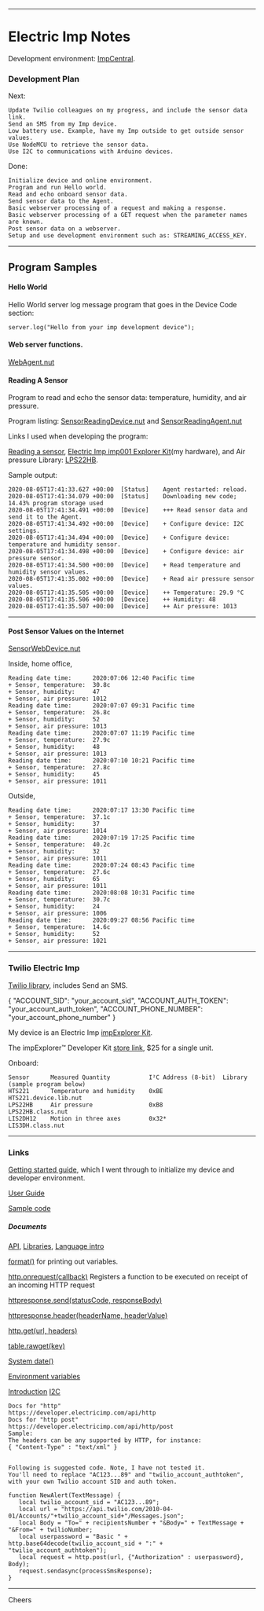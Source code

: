 --------------------------------------------------------------------------------
# Electric Imp Notes

Development environment: [ImpCentral](https://impcentral.electricimp.com).

### Development Plan

Next:
````
Update Twilio colleagues on my progress, and include the sensor data link.
Send an SMS from my Imp device.
Low battery use. Example, have my Imp outside to get outside sensor values.
Use NodeMCU to retrieve the sensor data.
Use I2C to communications with Arduino devices.
````

Done:
````
Initialize device and online environment.
Program and run Hello world.
Read and echo onboard sensor data.
Send sensor data to the Agent.
Basic webserver processing of a request and making a response.
Basic webserver processing of a GET request when the parameter names are known.
Post sensor data on a webserver.
Setup and use development environment such as: STREAMING_ACCESS_KEY.
````
--------------------------------------------------------------------------------
## Program Samples

#### Hello World

Hello World server log message program that goes in the Device Code section:
````
server.log("Hello from your imp development device");
````

#### Web server functions.

[WebAgent.nut](WebAgent.nut)

#### Reading A Sensor

Program to read and echo the sensor data: temperature, humidity, and air pressure.

Program listing:
[SensorReadingDevice.nut](SensorReadingDevice.nut) and
[SensorReadingAgent.nut](SensorReadingAgent.nut)

Links I used when developing the program:

[Reading a sensor](https://developer.electricimp.com/examples/introduction-applications/reading-sensor),
[Electric Imp imp001 Explorer Kit](https://developer.electricimp.com/hardware/resources/reference-designs/explorerkit)(my hardware),
and
Air pressure Library: [LPS22HB](https://developer.electricimp.com/libraries/hardware/lps22hb).

Sample output:
````
2020-08-05T17:41:33.627 +00:00 	[Status] 	Agent restarted: reload.
2020-08-05T17:41:34.079 +00:00 	[Status] 	Downloading new code; 14.43% program storage used
2020-08-05T17:41:34.491 +00:00 	[Device] 	+++ Read sensor data and send it to the Agent.
2020-08-05T17:41:34.492 +00:00 	[Device] 	+ Configure device: I2C settings.
2020-08-05T17:41:34.494 +00:00 	[Device] 	+ Configure device: temperature and humidity sensor.
2020-08-05T17:41:34.498 +00:00 	[Device] 	+ Configure device: air pressure sensor.
2020-08-05T17:41:34.500 +00:00 	[Device] 	+ Read temperature and humidity sensor values.
2020-08-05T17:41:35.002 +00:00 	[Device] 	+ Read air pressure sensor values.
2020-08-05T17:41:35.505 +00:00 	[Device] 	++ Temperature: 29.9 °C
2020-08-05T17:41:35.506 +00:00 	[Device] 	++ Humidity: 48
2020-08-05T17:41:35.507 +00:00 	[Device] 	++ Air pressure: 1013
````

--------------------------------------------------------------------------------
#### Post Sensor Values on the Internet

[SensorWebDevice.nut](SensorWebDevice.nut)

Inside, home office,
````
Reading date time:      2020:07:06 12:40 Pacific time
+ Sensor, temperature:  30.8c
+ Sensor, humidity:     47
+ Sensor, air pressure: 1012
Reading date time:      2020:07:07 09:31 Pacific time
+ Sensor, temperature:  26.8c
+ Sensor, humidity:     52
+ Sensor, air pressure: 1013
Reading date time:      2020:07:07 11:19 Pacific time
+ Sensor, temperature:  27.9c
+ Sensor, humidity:     48
+ Sensor, air pressure: 1013
Reading date time:      2020:07:10 10:21 Pacific time
+ Sensor, temperature:  27.8c
+ Sensor, humidity:     45
+ Sensor, air pressure: 1011
````
Outside,
````
Reading date time:      2020:07:17 13:30 Pacific time
+ Sensor, temperature:  37.1c
+ Sensor, humidity:     37
+ Sensor, air pressure: 1014
Reading date time:      2020:07:19 17:25 Pacific time
+ Sensor, temperature:  40.2c
+ Sensor, humidity:     32
+ Sensor, air pressure: 1011
Reading date time:      2020:07:24 08:43 Pacific time
+ Sensor, temperature:  27.6c
+ Sensor, humidity:     65
+ Sensor, air pressure: 1011
Reading date time:      2020:08:08 10:31 Pacific time
+ Sensor, temperature:  30.7c
+ Sensor, humidity:     24
+ Sensor, air pressure: 1006
Reading date time:      2020:09:27 08:56 Pacific time
+ Sensor, temperature:  14.6c
+ Sensor, humidity:     52
+ Sensor, air pressure: 1021
````
--------------------------------------------------------------------------------
### Twilio Electric Imp

[Twilio library](https://developer.electricimp.com/libraries/webservices/twilio),
includes Send an SMS.

{
    "ACCOUNT_SID": "your_account_sid",
    "ACCOUNT_AUTH_TOKEN": "your_account_auth_token",
    "ACCOUNT_PHONE_NUMBER": "your_account_phone_number"
}

My device is an
Electric Imp [impExplorer Kit](https://developer.electricimp.com/hardware/resources/reference-designs/explorerkit).

The impExplorer™ Developer Kit
[store link](https://store.electricimp.com/collections/featured-products/products/impexplorer-developer-kit?variant=32325242585148),
$25 for a single unit.

Onboard:
````
Sensor      Measured Quantity           I²C Address (8-bit)  Library (sample program below)
HTS221      Temperature and humidity    0xBE                 HTS221.device.lib.nut
LPS22HB     Air pressure                0xB8                 LPS22HB.class.nut
LIS2DH12    Motion in three axes        0x32*                LIS3DH.class.nut
````
--------------------------------------------------------------------------------
### Links

[Getting started guide](https://developer.electricimp.com/gettingstarted/generic),
which I went through to initialize my device and developer environment.

[User Guide](https://developer.electricimp.com/tools/impcentral/impcentralintroduction)

[Sample code](https://developer.electricimp.com/examples)

##### Documents

[API](https://developer.electricimp.com/api),
[Libraries](https://developer.electricimp.com/integrations),
[Language intro](https://developer.electricimp.com/squirrel/squirrel-guide/introduction)

[format()](https://developer.electricimp.com/squirrel/string/format) for printing out variables.

[http.onrequest(callback)](https://developer.electricimp.com/api/http/onrequest)
Registers a function to be executed on receipt of an incoming HTTP request

[httpresponse.send(statusCode, responseBody)](https://developer.electricimp.com/api/httpresponse/send)

[httpresponse.header(headerName, headerValue)](https://developer.electricimp.com/api/httpresponse/header)

[http.get(url, headers)](https://developer.electricimp.com/api/http/get)

[table.rawget(key)](https://developer.electricimp.com/squirrel/table/rawget)

[System date()](https://developer.electricimp.com/squirrel/system/date)

[Environment variables](https://developer.electricimp.com/tools/impcentral/environmentvariables#user-defined-environment-variables)

[Introduction](https://developer.electricimp.com/resources/i2c)
[I2C](https://developer.electricimp.com/api/hardware/i2c)

````
Docs for "http"
https://developer.electricimp.com/api/http
Docs for "http post"
https://developer.electricimp.com/api/http/post
Sample:
The headers can be any supported by HTTP, for instance:
{ "Content-Type" : "text/xml" }


Following is suggested code. Note, I have not tested it.
You'll need to replace "AC123...89" and "twilio_account_authtoken", with your own Twilio account SID and auth token.

function NewAlert(TextMessage) {
   local twilio_account_sid = "AC123...89";
   local url = "https://api.twilio.com/2010-04-01/Accounts/"+twilio_account_sid+"/Messages.json";
   local Body = "To=" + recipientsNumber + "&Body=" + TextMessage + "&From=" + twilioNumber;
   local userpassword = "Basic " + http.base64decode(twilio_account_sid + ":" + "twilio_account_authtoken");
   local request = http.post(url, {"Authorization" : userpassword}, Body);
   request.sendasync(processSmsResponse);
}

````

--------------------------------------------------------------------------------
Cheers